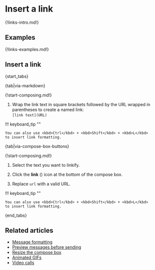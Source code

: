 # Insert a link

{!links-intro.md!}

## Examples

{!links-examples.md!}

## Insert a link

{start_tabs}

{tab|via-markdown}

{!start-composing.md!}

1. Wrap the link text in square brackets followed by the URL
   wrapped in parentheses to create a named link:  
   `[link text](URL)`

!!! keyboard_tip ""

    You can also use <kbd>Ctrl</kbd> + <kbd>Shift</kbd> + <kbd>L</kbd>
    to insert link formatting.

{tab|via-compose-box-buttons}

{!start-composing.md!}

1. Select the text you want to linkify.

1. Click the **link** (<i class="fa fa-link"></i>) icon at the
   bottom of the compose box.

1. Replace `url` with a valid URL.

!!! keyboard_tip ""

    You can also use <kbd>Ctrl</kbd> + <kbd>Shift</kbd> + <kbd>L</kbd>
    to insert link formatting.

{end_tabs}

## Related articles

* [Message formatting](/help/format-your-message-using-markdown)
* [Preview messages before sending](/help/preview-your-message-before-sending)
* [Resize the compose box](/help/resize-the-compose-box)
* [Animated GIFs](/help/animated-gifs-from-giphy)
* [Video calls](/help/start-a-call)

